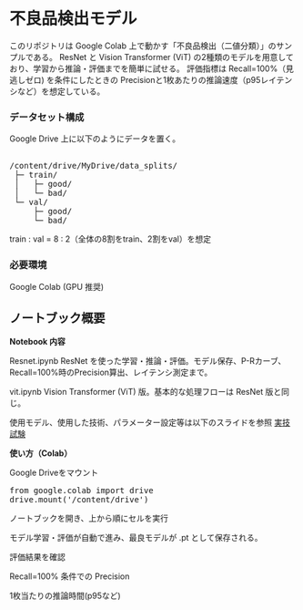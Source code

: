 # 不良品検出モデル

このリポジトリは Google Colab 上で動かす「不良品検出（二値分類）」のサンプルである。
ResNet と Vision Transformer (ViT) の2種類のモデルを用意しており、学習から推論・評価までを簡単に試せる。
評価指標は
 Recall=100%（見逃しゼロ) を条件にしたときの Precisionと1枚あたりの推論速度（p95レイテンシなど）を想定している。

### データセット構成

Google Drive 上に以下のようにデータを置く。
<pre> 
/content/drive/MyDrive/data_splits/
 ├─ train/
 │   ├─ good/
 │   └─ bad/
 └─ val/
     ├─ good/
     └─ bad/
</pre>

train : val = 8 : 2（全体の8割をtrain、2割をval）を想定

### 必要環境

Google Colab (GPU 推奨)

## ノートブック概要
**Notebook	内容**

Resnet.ipynb	ResNet を使った学習・推論・評価。モデル保存、P-Rカーブ、Recall=100%時のPrecision算出、レイテンシ測定まで。

vit.ipynb	Vision Transformer (ViT) 版。基本的な処理フローは ResNet 版と同じ。

使用モデル、使用した技術、パラメーター設定等は以下のスライドを参照
[実技試験](https://docs.google.com/presentation/d/1B_NXR9ZgPZRWpQIvnW2mIzqJYDfjqxg9b89Ef2UTvDg/edit?usp=sharing)

**使い方（Colab）**

Google Driveをマウント
<pre>
from google.colab import drive
drive.mount('/content/drive')
</pre>

ノートブックを開き、上から順にセルを実行

モデル学習・評価が自動で進み、最良モデルが .pt として保存される。

評価結果を確認

Recall=100% 条件での Precision

1枚当たりの推論時間(p95など)

